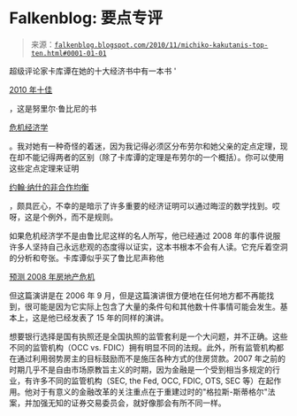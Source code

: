 <!--yml

category: 未分类

date: 2024-05-12 21:15:19

-->

# Falkenblog: 要点专评

> 来源：[`falkenblog.blogspot.com/2010/11/michiko-kakutanis-top-ten.html#0001-01-01`](http://falkenblog.blogspot.com/2010/11/michiko-kakutanis-top-ten.html#0001-01-01)

超级评论家卡库谭在她的十大经济书中有一本书 '

[2010 年十佳](http://www.nytimes.com/2010/11/26/books/26kakutani10.html?ref=books)

，这是努里尔·鲁比尼的书

[危机经济学](http://www.amazon.com/Crisis-Economics-Course-Future-Finance/dp/1594202508)

。我对她有一种奇怪的着迷，因为我记得必须区分布劳尔和她父亲的定点定理，现在却不能记得两者的区别（除了卡库谭的定理是布劳尔的一个概括）。你可以使用这些定点定理来证明

[约翰·纳什的非合作均衡](http://en.wikipedia.org/wiki/Nash_equilibrium)

，颇具匠心，不幸的是暗示了许多重要的经济证明可以通过晦涩的数学找到。哎呀，这是个例外，而不是规则。

如果危机经济学不是由鲁比尼这样的名人所写，他已经通过 2008 年的事件说服许多人坚持自己永远悲观的态度得以证实，这本书根本不会有人读。它充斥着空洞的分析和夸张。卡库谭似乎买了鲁比尼声称他

[预测 2008 年房地产危机](http://www.nytimes.com/2010/05/07/books/07book.html)

但这篇演讲是在 2006 年 9 月，但是这篇演讲很方便地在任何地方都不再能找到，很可能是因为它实际上包含了大量的条件句和其他数十件事情可能会发生。基本上，这是他已经发表了 15 年的同样的演讲。

想要银行选择是国有执照还是全国执照的监管套利是一个大问题，并不正确。这些不同的监管机构（OCC vs. FDIC）拥有明显不同的法规。此外，所有监管机构都在通过利用弱势房主的目标鼓励而不是施压各种方式的住房贷款。2007 年之前的时期几乎不是自由市场原教旨主义的时期，因为金融是一个受到相当多规定的行业，有许多不同的监管机构（SEC, the Fed, OCC, FDIC, OTS, SEC 等）在起作用。他对于有意义的金融改革的关注重点在于重建过时的"格拉斯-斯蒂格尔"法案，并加强无知的证券交易委员会，就好像那会有所不同一样。
